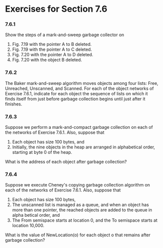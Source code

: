 # Exercises for Section 7.6
### 7.6.1
Show the steps of a mark-and-sweep garbage collector on
1. Fig. 7.19 with the pointer A to B deleted.   
2. Fig. 7.19 with the pointer A to C deleted.   
3. Fig. 7.20 with the pointer A to D deleted.4. Fig. 7.20 with the object B deleted.### 7.6.2
The Baker mark-and-sweep algorithm moves objects among four lists: Free, Unreached, Unscanned, and Scanned. For each of the object networks of Exercise 7.6.1, indicate for each object the sequence of lists on which it finds itself from just before garbage collection begins until just after it finishes.### 7.6.3
Suppose we perform a mark-and-compact garbage collection on each of the networks of Exercise 7.6.1. Also, suppose that
1. Each object has size 100 bytes, and2. Initially, the nine objects in the heap are arranged in alphabetical order,starting at byte 0 of the heap.What is the address of each object after garbage collection?
### 7.6.4
Suppose we execute Cheney's copying garbage collection al­gorithm on each of the networks of Exercise 7.6.1. Also, suppose that 
1. Each object has size 100 bytes,2. The unscanned list is managed as a queue, and when an object has more than one pointer, the reached objects are added to the queue in alpha­ betical order, and3. The From semispace starts at location 0, and the To semispace starts at location 10,000.What is the value of NewLocation(o) for each object o that remains after garbage collection?